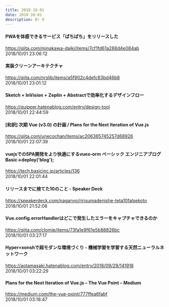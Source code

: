 ```yaml
---
title: 2018-10-01
date: 2018-10-01
description: B! 9
---
```


#### PWAを体感できるサービス「ぱちぱち」をリリースした
https://qiita.com/minakawa-daiki/items/7cf1fd61a288d4e084ab<br>
2018/10/01 23:06:12<br>


#### 実装クリーンアーキテクチャ
https://qiita.com/nrslib/items/a5f902c4defc83bd46b8<br>
2018/10/01 23:01:12<br>


#### Sketch + InVision + Zeplin + Abstractで効率化するデザインフロー
https://quipper.hatenablog.com/entry/design-tool<br>
2018/10/01 22:44:59<br>


#### [和訳] 次期 Vue (v3.0) の計画 / Plans for the Next Iteration of Vue.js
https://qiita.com/unecochan/items/ac206365745257d68926<br>
2018/10/01 22:07:39<br>


#### vuejsでのSPA開発をより快適にするvuex-orm ベーシック エンジニアブログ  Basic->deploy('blog');
https://tech.basicinc.jp/articles/136<br>
2018/10/01 22:01:44<br>


#### リリースまでに捨てた10のこと - Speaker Deck
https://speakerdeck.com/naganyo/ririsumadenishe-teta10falsekoto<br>
2018/10/01 21:52:08<br>


#### Vue.config.errorHandlerはどこで発生したエラーをキャプチャできるのか
https://qiita.com/clomie/items/73fa1e9f61e5b88826bc<br>
2018/10/01 03:27:17<br>


#### Hyper+xonshで超モダンな環境づくり - 機械学習を学習する天然ニューラルネットワーク
https://aotamasaki.hatenablog.com/entry/2018/09/29/141918<br>
2018/10/01 03:22:29<br>


#### Plans for the Next Iteration of Vue.js – The Vue Point – Medium
https://medium.com/the-vue-point/777ffea6fabf<br>
2018/10/01 03:18:47<br>


